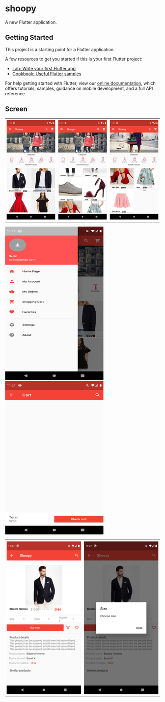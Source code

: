 # shoopy

A new Flutter application.

## Getting Started

This project is a starting point for a Flutter application.

A few resources to get you started if this is your first Flutter project:

- [Lab: Write your first Flutter app](https://flutter.dev/docs/get-started/codelab)
- [Cookbook: Useful Flutter samples](https://flutter.dev/docs/cookbook)

For help getting started with Flutter, view our
[online documentation](https://flutter.dev/docs), which offers tutorials,
samples, guidance on mobile development, and a full API reference.

## Screen

<table>
    <tr>
        <td style="padding:5px">
            <img src="assets/screens/home_screen_1.png">
        </td>
        <td style="padding:5px">
            <img src="assets/screens/home_screen_2.png">
        </td>
        <td style="padding:5px">
            <img src="assets/screens/home_screen_3.png">
        </td>
    </tr>
</table>

<img src="assets/screens/drawer.png" width="320" height="500" />
<img src="assets/screens/cart_screen.png" width="320" height="500" />

<table>
    <tr>
        <td style="padding:5px">
            <img src="assets/screens/product_details.png">
        </td>
        <td style="padding:5px">
            <img src="assets/screens/product_size.png">
        </td>
    </tr>
</table>
